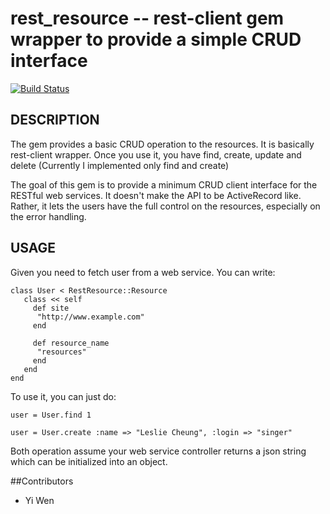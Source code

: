 rest_resource -- rest-client gem wrapper to provide a simple CRUD interface
====================================

[![Build Status](https://secure.travis-ci.org/ywen/rest_resource.png)](http://travis-ci.org/ywen/rest_resource)


## DESCRIPTION
The gem provides a basic CRUD operation to the resources. It is basically rest-client wrapper. Once you use it, you have find, create, update and delete (Currently I implemented only find and create)

The goal of this gem is to provide a minimum CRUD client interface for the RESTful web services. It doesn't make the API to be ActiveRecord like. Rather, it lets the users have the full control on the resources, especially on the error handling.

## USAGE
Given you need to fetch user from a web service. You can write:

    class User < RestResource::Resource
       class << self
         def site
          "http://www.example.com"
         end

         def resource_name
          "resources"
         end
       end
    end

To use it, you can just do:
    
    user = User.find 1

    user = User.create :name => "Leslie Cheung", :login => "singer"

Both operation assume your web service controller returns a json string which can be initialized into an object.

##Contributors
* Yi Wen
